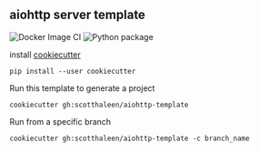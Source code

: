 

## aiohttp server template
![Docker Image CI](https://github.com/scotthaleen/aiohttp-template/workflows/Docker%20Image%20CI/badge.svg) 
![Python package](https://github.com/scotthaleen/aiohttp-template/workflows/Python%20package/badge.svg)

install [cookiecutter](https://cookiecutter.readthedocs.io/)
```
pip install --user cookiecutter
```

Run this template to generate a project
```
cookiecutter gh:scotthaleen/aiohttp-template
```

Run from a specific branch
```
cookiecutter gh:scotthaleen/aiohttp-template -c branch_name
```


